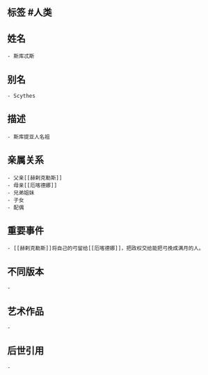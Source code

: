 ## 标签  #人类
## 姓名
	- 斯库忒斯
## 别名
	- Scythes
## 描述
	- 斯库提亚人名祖
## 亲属关系
	- 父亲[[赫剌克勒斯]]
	- 母亲[[厄喀德娜]]
	- 兄弟姐妹
	- 子女
	- 配偶
## 重要事件
	- [[赫剌克勒斯]]将自己的弓留给[[厄喀德娜]]，把政权交给能把弓挽成满月的人。
## 不同版本
	-
## 艺术作品
	-
## 后世引用
	-
